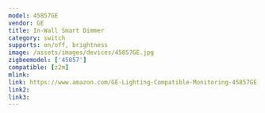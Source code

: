 ```yaml
---
model: 45857GE
vendor: GE
title: In-Wall Smart Dimmer
category: switch
supports: on/off, brightness
image: /assets/images/devices/45857GE.jpg
zigbeemodel: ['45857']
compatible: [z2m]
mlink: 
link: https://www.amazon.com/GE-Lighting-Compatible-Monitoring-45857GE
link2: 
link3: 
---
```


